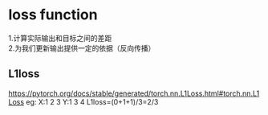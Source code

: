 # loss function
1.计算实际输出和目标之间的差距         
2.为我们更新输出提供一定的依据（反向传播）

## L1loss
https://pytorch.org/docs/stable/generated/torch.nn.L1Loss.html#torch.nn.L1Loss
eg:
   X:1  2  3
   Y:1  3  4
   L1loss=(0+1+1)/3=2/3
